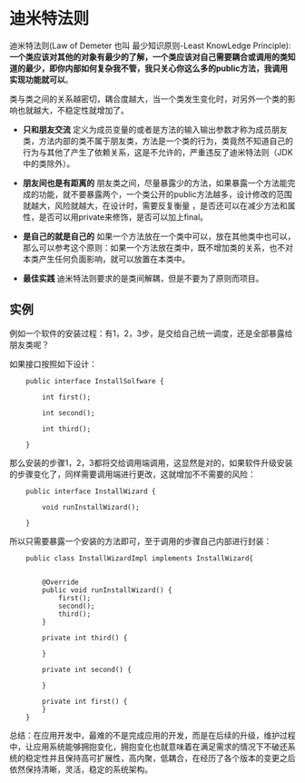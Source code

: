 # 迪米特法则

迪米特法则(Law of Demeter 也叫 最少知识原则-Least KnowLedge Principle): **一个类应该对其他的对象有最少的了解，一个类应该对自己需要耦合或调用的类知道的最少，即你内部如何复杂我不管，我只关心你这么多的public方法，我调用实现功能就可以**。

类与类之间的关系越密切，耦合度越大，当一个类发生变化时，对另外一个类的影响也就越大，不稳定性就增加了。

- **只和朋友交流** 
定义为成员变量的或者是方法的输入输出参数才称为成员朋友类，方法内部的类不属于朋友类，方法是一个类的行为，类竟然不知道自己的行为与其他了产生了依赖关系，这是不允许的，严重违反了迪米特法则（JDK中的类除外）。

- **朋友间也是有距离的** 
朋友类之间，尽量暴露少的方法，如果暴露一个方法能完成的功能，就不要暴露两个，一个类公开的public方法越多，设计修改的范围就越大，风险就越大，在设计时，需要反复衡量 ，是否还可以在减少方法和属性，是否可以用private来修饰，是否可以加上final。

- **是自己的就是自己的** 
如果一个方法放在一个类中可以，放在其他类中也可以，那么可以参考这个原则：如果一个方法放在类中，既不增加类的关系，也不对本类产生任何负面影响，就可以放置在本类中。

- **最佳实践**
迪米特法则要求的是类间解耦，但是不要为了原则而项目。

## 实例

例如一个软件的安装过程：有1，2，3步，是交给自己统一调度，还是全部暴露给朋友类呢？

如果接口按照如下设计：

```
    public interface InstallSolfware {
    
        int first();
    
        int second();
    
        int third();
    
    }
```

那么安装的步骤1，2，3都将交给调用端调用，这显然是对的，如果软件升级安装的步骤变化了，同样需要调用端进行更改，这就增加不不需要的风险：

```
    public interface InstallWizard {
    
        void runInstallWizard();
    
    }
```

所以只需要暴露一个安装的方法即可，至于调用的步骤自己内部进行封装：

```
    public class InstallWizardImpl implements InstallWizard{
    
    
        @Override
        public void runInstallWizard() {
            first();
            second();
            third();
        }
    
        private int third() {
    
        }
    
        private int second() {
    
        }
    
        private int first() {
        }
    }
```

总结：在应用开发中，最难的不是完成应用的开发，而是在后续的升级，维护过程中，让应用系统能够拥抱变化，拥抱变化也就意味着在满足需求的情况下不破还系统的稳定性并且保持高可扩展性，高内聚，低耦合，在经历了各个版本的变更之后依然保持清晰，灵活，稳定的系统架构。